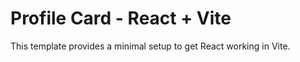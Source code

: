 # Profile Card - React + Vite

This template provides a minimal setup to get React working in Vite.

